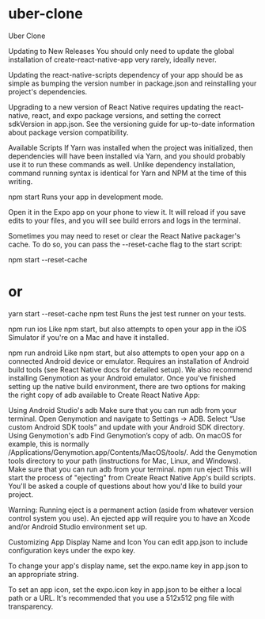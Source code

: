 # uber-clone
Uber Clone

Updating to New Releases
You should only need to update the global installation of create-react-native-app very rarely, ideally never.

Updating the react-native-scripts dependency of your app should be as simple as bumping the version number in package.json and reinstalling your project's dependencies.

Upgrading to a new version of React Native requires updating the react-native, react, and expo package versions, and setting the correct sdkVersion in app.json. See the versioning guide for up-to-date information about package version compatibility.

Available Scripts
If Yarn was installed when the project was initialized, then dependencies will have been installed via Yarn, and you should probably use it to run these commands as well. Unlike dependency installation, command running syntax is identical for Yarn and NPM at the time of this writing.

npm start
Runs your app in development mode.

Open it in the Expo app on your phone to view it. It will reload if you save edits to your files, and you will see build errors and logs in the terminal.

Sometimes you may need to reset or clear the React Native packager's cache. To do so, you can pass the --reset-cache flag to the start script:

npm start --reset-cache
# or
yarn start --reset-cache
npm test
Runs the jest test runner on your tests.

npm run ios
Like npm start, but also attempts to open your app in the iOS Simulator if you're on a Mac and have it installed.

npm run android
Like npm start, but also attempts to open your app on a connected Android device or emulator. Requires an installation of Android build tools (see React Native docs for detailed setup). We also recommend installing Genymotion as your Android emulator. Once you've finished setting up the native build environment, there are two options for making the right copy of adb available to Create React Native App:

Using Android Studio's adb
Make sure that you can run adb from your terminal.
Open Genymotion and navigate to Settings -> ADB. Select “Use custom Android SDK tools” and update with your Android SDK directory.
Using Genymotion's adb
Find Genymotion’s copy of adb. On macOS for example, this is normally /Applications/Genymotion.app/Contents/MacOS/tools/.
Add the Genymotion tools directory to your path (instructions for Mac, Linux, and Windows).
Make sure that you can run adb from your terminal.
npm run eject
This will start the process of "ejecting" from Create React Native App's build scripts. You'll be asked a couple of questions about how you'd like to build your project.

Warning: Running eject is a permanent action (aside from whatever version control system you use). An ejected app will require you to have an Xcode and/or Android Studio environment set up.

Customizing App Display Name and Icon
You can edit app.json to include configuration keys under the expo key.

To change your app's display name, set the expo.name key in app.json to an appropriate string.

To set an app icon, set the expo.icon key in app.json to be either a local path or a URL. It's recommended that you use a 512x512 png file with transparency.
